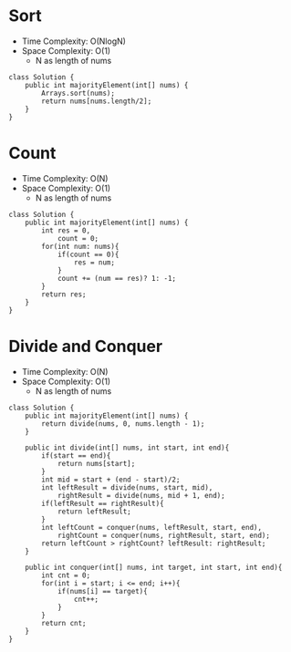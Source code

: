 # Sort
* Time Complexity: O(NlogN)
* Space Complexity: O(1)
	* N as length of nums
```
class Solution {
    public int majorityElement(int[] nums) {
        Arrays.sort(nums);
        return nums[nums.length/2];
    }
}
```
# Count
* Time Complexity: O(N)
* Space Complexity: O(1)
	* N as length of nums
```
class Solution {
    public int majorityElement(int[] nums) {
        int res = 0,
            count = 0;
        for(int num: nums){
            if(count == 0){
                res = num;
            }
            count += (num == res)? 1: -1;
        }
        return res;
    }
}
```
# Divide and Conquer
* Time Complexity: O(N)
* Space Complexity: O(1)
	* N as length of nums
```
class Solution {
    public int majorityElement(int[] nums) {
        return divide(nums, 0, nums.length - 1);
    }
    
    public int divide(int[] nums, int start, int end){
        if(start == end){
            return nums[start];
        }
        int mid = start + (end - start)/2;
        int leftResult = divide(nums, start, mid),
            rightResult = divide(nums, mid + 1, end);
        if(leftResult == rightResult){
            return leftResult;
        }
        int leftCount = conquer(nums, leftResult, start, end),
            rightCount = conquer(nums, rightResult, start, end);
        return leftCount > rightCount? leftResult: rightResult;
    }
    
    public int conquer(int[] nums, int target, int start, int end){
        int cnt = 0;
        for(int i = start; i <= end; i++){
            if(nums[i] == target){
                cnt++;
            }
        }
        return cnt;
    }
}
```